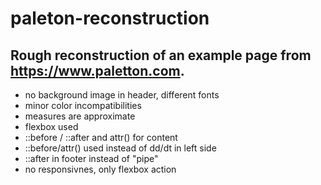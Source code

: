# paleton-reconstruction
## Rough reconstruction of an example page from https://www.paletton.com. 
- no background image in header, different fonts
- minor color incompatibilities
- measures are approximate
- flexbox used
- ::before / ::after  and attr() for content
- ::before/attr() used instead of dd/dt in left side
- ::after in footer instead of "pipe"
- no responsivnes, only flexbox action
